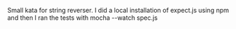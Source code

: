 Small kata for string reverser. I did a local installation of expect.js using npm and then I ran the tests with mocha --watch spec.js
